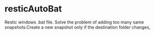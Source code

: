 # resticAutoBat
Restic windows .bat file. Solve the problem of adding too many same snapshots.Create a new snapshot only if the destination folder changes,
